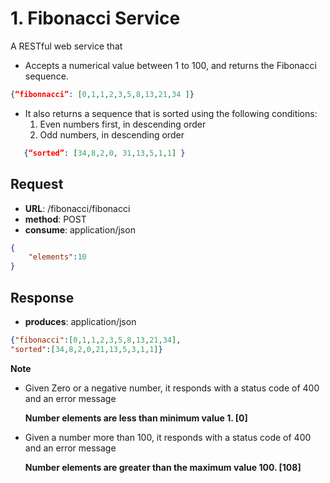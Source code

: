 # 1. Fibonacci Service 

A RESTful web service that
* Accepts a numerical value between 1 to 100, and returns the Fibonacci sequence.
```JSON
{“fibonnacci”: [0,1,1,2,3,5,8,13,21,34 ]}
```
* It also returns a sequence that is sorted using the following 
conditions: 
  1. Even numbers first, in descending order
  2. Odd numbers, in descending order 
```json
   {“sorted”: [34,8,2,0, 31,13,5,1,1] } 
```

## Request 
- **URL**: /fibonacci/fibonacci
- **method**: POST
- **consume**: application/json
 
```json
{
    "elements":10
}
```

## Response
- **produces**: application/json
```json
{"fibonacci":[0,1,1,2,3,5,8,13,21,34],
"sorted":[34,8,2,0,21,13,5,3,1,1]}
```

**Note**
* Given Zero or a negative number, it responds with a status code of 400 and an error message
 
    **Number elements are less than minimum value 1. [0]**		
		
* Given a number more than 100, it responds with a status code of 400 and an error message
 
  **Number elements are greater than the maximum value 100. [108]**
